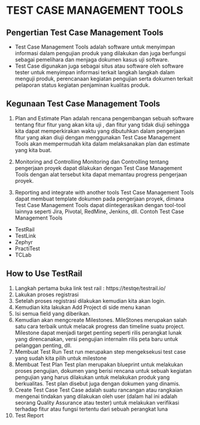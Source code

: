 # TEST CASE MANAGEMENT TOOLS

## Pengertian Test Case Management Tools

- Test Case Management Tools adalah software untuk menyimpan informasi dalam pengujian produk yang dilakukan dan juga berfungsi sebagai pemelihara dan menjaga dokumen kasus uji software.
- Test Case digunakan juga sebagai situs atau software oleh software tester untuk menyimpan informasi terkait langkah langkah dalam menguji produk, perencanaan kegiatan pengujian serta dokumen terkait pelaporan status kegiatan penjaminan kualitas produk.

## Kegunaan Test Case Management Tools

1. Plan and Estimate
   Plan adalah rencana pengembangan sebuah software tentang fitur fitur yang akan kita uji , dan fitur yang tidak diuji sehingga kita dapat memperkirakan waktu yang dibutuhkan dalam pengerjaan fitur yang akan diuji dengan menggunakan Test Case Management Tools akan mempermudah kita dalam melaksanakan plan dan estimate yang kita buat.

2. Monitoring and Controlling
   Monitoring dan Controlling tentang pengerjaan proyek dapat dilakukan dengan Test Case Management Tools dengan alat tersebut kita dapat memantau progress pengerjaan proyek.

3. Reporting and integrate with another tools
   Test Case Management Tools dapat membuat template dokumen pada pengerjaan proyek, dimana Test Case Management Tools dapat diintegerasikan dengan tool-tool lainnya seperti Jira, Pivotal, RedMine, Jenkins, dll.
   Contoh Test Case Management Tools

- TestRail
- TestLink
- Zephyr
- PractiTest
- TCLab

## How to Use TestRail

1. Langkah pertama buka link test rail : https://testqe/testrail.io/
2. Lakukan proses registrasi
3. Setelah proses registrasi dilakukan kemudian kita akan login.
4. Kemudian kita lakukan Add Project di side menu kanan
5. Isi semua field yang diberikan.
6. Kemudian akan mengcreate Milestones.
   MileStones merupakan salah satu cara terbaik untuk melacak progress dan timeline suatu project. Milestone dapat menjadi target penting seperti rilis perangkat lunak yang direncanakan, versi pengujian internalm rilis peta baru untuk pelanggan penting, dll.
7. Membuat Test Run
   Test run merupakan step mengeksekusi test case yang sudah kita pilih untuk milestone
8. Membuat Test Plan
   Test plan merupakan blueprint untuk melakukan proses pengujian, dokumen yang berisi rencana untuk sebuah kegiatan pengujian yang harus dilakukan untuk melakukan produk yang berkualitas. Test plan disebut juga dengan dokumen yang dinamis.
9. Create Test Case
   Test Case adalah suatu rancangan atau rangkaian mengenai tindakan yang dilakukan oleh user (dalam hal ini adalah seorang Quality Assurance atau tester) untuk melakukan verifikasi terhadap fitur atau fungsi tertentu dari sebuah perangkat luna
10. Test Report
